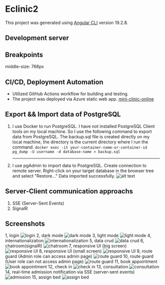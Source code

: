 # Eclinic2

This project was generated using [Angular CLI](https://github.com/angular/angular-cli) version 19.2.8.

## Development server

## Breakpoints

middle-size: 768px

## CI/CD, Deployment Automation

- Utilized GitHub Actions workflow for building and testing.
- The project was deployed via Azure static web app. [mini-clinic-online](https://mango-sand-0eb22740f.6.azurestaticapps.net)

## Export && Import data of PostgreSQL

1. I use Docker to run PostgreSQL.
   I have not installed PostgreSQL Client tools on my local machine. So I use the following command to export data from PostgreSQL.
   The backup.sql file is created directly on my local machine, the directory is the current directory where I run the command.
   `docker exec -it your-container-name-or-container-id pg_dump -U username -d database-name > backup.sql`

   ***

2. I use pgAdmin to import data to PostgreSQL.
   Create connection to remote server.
   Right-click on your target database in the browser tree and select "Restore..."
   Data imported successfully.
   ![alt text](./screenshots/import-pgAdmin.png)

## Server-Client communication approachs

1. SSE (Server-Sent Events)
2. SignalR

## Screenshots

1, login
![login](/screenshots/1-login.png)
2, dark mode
![dark mode](/screenshots/2-darkmode.png)
3, light mode
![light mode](/screenshots/3-lightmode.png)
4, internationalization
![internationalization](/screenshots/4-internationallize.png)
5, data crud
![data crud](/screenshots/5-crud.png)
6, chatroom(signalR)
![chatroom](/screenshots/6-chatroom-signalR.png)
7, responsive UI (big screen)
![responsive UI](/screenshots/7-responsive-big.png)
8, responsive UI (small screen)
![responsive UI](/screenshots/7-responsive-small.png)
9, route guard (Admin role can access admin page)
![route guard](/screenshots/8-login-log-admin.png)
10, route guard (User role can not access admin page)
![route guard](/screenshots/8-login-log-non-admin.png)
11, book appointment
![book appointment](/screenshots/11-booking.png)
12, check in
![check in](/screenshots/12-checkin.png)
13, consultation
![consultation](/screenshots/13-consulation.png)
14, real-time admission notification via SSE (server-sent events)
![admission](/screenshots/14-admission-real-time-sse.png)
15, assign bed
![assign bed](/screenshots/15-assign-bed.png)
